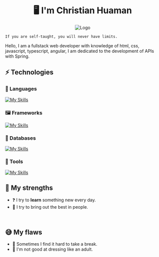 
<h1 align="center"> 🖥️ I'm Christian Huaman </h1>

<div style="text-align: center;">
  <div style="display: inline-block; text-align: left; padding: 0 20px;">
    <img src="https://i.ibb.co/BywLHLG/logo.png" alt="Logo" style="max-width: 100%;">
  </div>
</div>

`If you are self-taught, you will never have limits.`

Hello, I am a fullstack web developer with knowledge of html, css, javascript, typescript, angular, I am dedicated to the development of APIs with Spring.

## ⚡ Technologies

### :speech_balloon: Languages

[![My Skills](https://skillicons.dev/icons?i=java,html,css,javascript,typescript)](https://skillicons.dev)

### 🖼️ Frameworks

[![My Skills](https://skillicons.dev/icons?i=spring,angular,bootstrap,tailwind)](https://skillicons.dev)

### :floppy_disk: Databases

[![My Skills](https://skillicons.dev/icons?i=mysql,postgresql,mongo)](https://skillicons.dev)

### :wrench: Tools

[![My Skills](https://skillicons.dev/icons?i=idea,vscode,git,github,postman)](https://skillicons.dev)
<br>
  
## :muscle: My strengths
- :question: I try to **learn** something new every day.
- 👥 I try to bring out the best in people.

<br>

## :sweat_smile: My flaws
- 🤯 Sometimes I find it hard to take a break.
- :tshirt: I'm not good at dressing like an adult.

<br>

